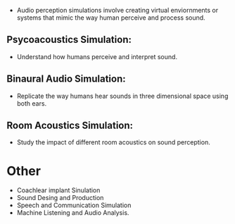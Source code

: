 - Audio perception simulations involve creating virtual enviornments or systems that mimic the way human perceive and process sound.
## Psycoacoustics Simulation:
- Understand how humans perceive and interpret sound.
## Binaural Audio Simulation:
- Replicate the way humans hear sounds in three dimensional space using both ears.
## Room Acoustics Simulation:
- Study the impact of different room acoustics on sound perception.
# Other
- Coachlear implant Sinulation
- Sound Desing and Production
- Speech and Communication Simulation
- Machine Listening and Audio Analysis.
   
